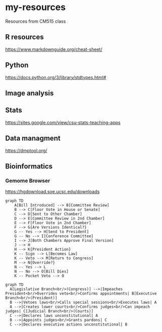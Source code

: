 # my-resources

Resources from CM515 class

## R resources

<https://www.markdownguide.org/cheat-sheet/>

## Python

<https://docs.python.org/3/library/stdtypes.html#>

## Image analysis

## Stats

<https://sites.google.com/view/csu-stats-teaching-apps>

## Data managment

<https://dmptool.org/>

## Bioinformatics

### Gemome Browser

<https://hgdownload.soe.ucsc.edu/downloads>

```mermaid
graph TD
    A[Bill Introduced] --> B[Committee Review]
    B --> C[Floor Vote in House or Senate]
    C --> D[Sent to Other Chamber]
    D --> E[Committee Review in 2nd Chamber]
    E --> F[Floor Vote in 2nd Chamber]
    F --> G{Are Versions Identical?}
    G -- Yes --> H[Send to President]
    G -- No --> I[Conference Committee]
    I --> J[Both Chambers Approve Final Version]
    J --> H
    H --> K{President Action}
    K -- Sign --> L[Becomes Law]
    K -- Veto --> M[Return to Congress]
    M --> N{Override?}
    N -- Yes --> L
    N -- No --> O[Bill Dies]
    K -- Pocket Veto --> O
```
```mermaid
graph TD
  A[Legislative Branch<br/>(Congress)] -->|Impeaches President<br/>Overrides veto<br/>Confirms appointments| B[Executive Branch<br/>(President)]
  B -->|Vetoes laws<br/>Calls special sessions<br/>Executes laws| A
  A -->|Creates lower courts<br/>Confirms judges<br/>Can impeach judges| C[Judicial Branch<br/>(Courts)]
  C -->|Declares laws unconstitutional| A
  B -->|Appoints judges<br/>Grants pardons| C
  C -->|Declares executive actions unconstitutional| B
```
